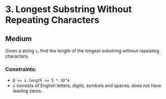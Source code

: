 # 3. Longest Substring Without Repeating Characters

## Medium

Given a string `s`, find the length of the longest substring without repeating characters.

### Constraints:

- `0 <= s.length <= 5 * 10^4`
- `s` consists of English letters, digits, symbols and spaces. does not have leading zeros.

